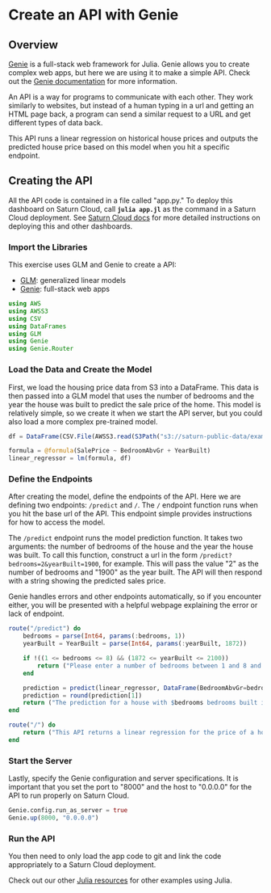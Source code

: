 # Create an API with Genie


## Overview

[Genie](https://genieframework.com/) is a full-stack web framework for Julia. Genie allows you to create complex web apps, but here we are using it to make a simple API. Check out the [Genie documentation](https://genieframework.com/docs/genie/tutorials/Overview.html) for more information.

An API is a way for programs to communicate with each other. They work similarly to websites, but instead of a human typing in a url and getting an HTML page back, a program can send a similar request to a URL and get different types of data back.

This API runs a linear regression on historical house prices and outputs the predicted house price based on this model when you hit a specific endpoint.

## Creating the API
All the API code is contained in a file called "app.py." To deploy this dashboard on Saturn Cloud, call **`julia app.jl`** as the command in a Saturn Cloud deployment. See [Saturn Cloud docs](https://saturncloud.io/docs/user-guide/examples/dashboards/dashboard/) for more detailed instructions on deploying this and other dashboards.

### Import the Libraries

This exercise uses GLM and Genie to create a API:
* [GLM](https://juliastats.org/GLM.jl/v0.11/): generalized linear models
* [Genie](https://github.com/GenieFramework/Genie.jl): full-stack web apps

``` julia
using AWS
using AWSS3
using CSV
using DataFrames
using GLM
using Genie
using Genie.Router
```

### Load the Data and Create the Model
First, we load the housing price data from S3 into a DataFrame. This data is then passed into a GLM model that uses the number of bedrooms and the year the house was built to predict the sale price of the home. This model is relatively simple, so we create it when we start the API server, but you could also load a more complex pre-trained model.

``` julia
df = DataFrame(CSV.File(AWSS3.read(S3Path("s3://saturn-public-data/examples/dashboard/housePriceData.csv", config=global_aws_config(; region="us-east-2")))))

formula = @formula(SalePrice ~ BedroomAbvGr + YearBuilt)
linear_regressor = lm(formula, df)
```

### Define the Endpoints

After creating the model, define the endpoints of the API. Here we are defining two endpoints: `/predict`  and `/`. The `/` endpoint function runs when you hit the base url of the API. This endpoint simple provides instructions for how to access the model.

The `/predict` endpoint runs the model prediction function. It takes two arguments: the number of bedrooms of the house and the year the house was built. To call this function, construct a url in the form `/predict?bedrooms=2&yearBuilt=1900`, for example. This will pass the value "2" as the number of bedrooms and "1900" as the year built. The API will then respond with a string showing the predicted sales price.

Genie handles errors and other endpoints automatically, so if you encounter either, you will be presented with a helpful webpage explaining the error or lack of endpoint.

``` julia
route("/predict") do
    bedrooms = parse(Int64, params(:bedrooms, 1))
    yearBuilt = YearBuilt = parse(Int64, params(:yearBuilt, 1872))

    if !((1 <= bedrooms <= 8) && (1872 <= yearBuilt <= 2100))
        return ("Please enter a number of bedrooms between 1 and 8 and a year built between 1872 and 2100.")
    end

    prediction = predict(linear_regressor, DataFrame(BedroomAbvGr=bedrooms, YearBuilt=yearBuilt))
    prediction = round(prediction[1])
    return ("The prediction for a house with $bedrooms bedrooms built in $yearBuilt is \$$prediction.")
end

route("/") do
    return ("This API returns a linear regression for the price of a house based on the number of bedrooms and the year it was built. For example, append /predict?bedrooms=2&yearBuilt=1900 to the url to predict the sale price for a house built in 1900 with 2 bedrooms.")
end
```

### Start the Server

Lastly, specify the Genie configuration and server specifications. It is important that you set the port to "8000" and the host to "0.0.0.0" for the API to run properly on Saturn Cloud.

``` julia
Genie.config.run_as_server = true
Genie.up(8000, "0.0.0.0")
```

### Run the API

You then need to only load the app code to git and link the code appropriately to a Saturn Cloud deployment.

Check out our other [Julia resources](https://saturncloud.io/docs/user-guide/examples/julia/) for other examples using Julia.
